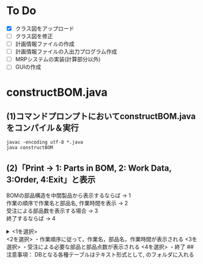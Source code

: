 # To Do
- [x] クラス図をアップロード
- [ ] クラス図を修正
- [ ] 計画情報ファイルの作成
- [ ] 計画情報ファイルの入出力プログラム作成
- [ ] MRPシステムの実装(計算部分以外)
- [ ] GUIの作成
# constructBOM.java
## (1)コマンドプロンプトにおいてconstructBOM.javaをコンパイル＆実行

```
javac -encoding utf-8 *.java
java constructBOM
```

## (2)「Print -> 1: Parts in BOM, 2: Work Data, 3:Order, 4:Exit」と表示
BOMの部品構造を中間製品から表示するならば → 1  
作業の順序で作業名と部品名, 作業時間を表示 → 2  
受注による部品数を表示する場合 → 3  
終了するならば → 4  
<details><summary><1を選択></summary>  
・コマンドプロンプトにおいて　 "Part Name?" と出たら製品(部品)名を入力し，enterキーを入力する  
→ 部品構造が表示される  
・再度，入力を促してくる  
・終了の際は， cntrl+C キーで終了</details>
<2を選択>  
・作業順序に従って，作業名，部品名，作業時間が表示される  
<3を選択>  
・受注による必要な部品と部品点数が表示される  
<4を選択>  
・終了
## 注意事項：  
DBとなる各種テーブルはテキスト形式として, <data_file>のフォルダに入れる
